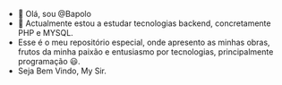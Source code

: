 - 👋 Olá, sou @Bapolo
- 🌱 Actualmente estou a estudar tecnologias backend, concretamente PHP e MYSQL.
- Esse é o meu repositório especial, onde apresento as minhas obras, frutos da minha paixão e entusiasmo por tecnologias, principalmente programação 😃.
- Seja Bem Vindo, My Sir.
